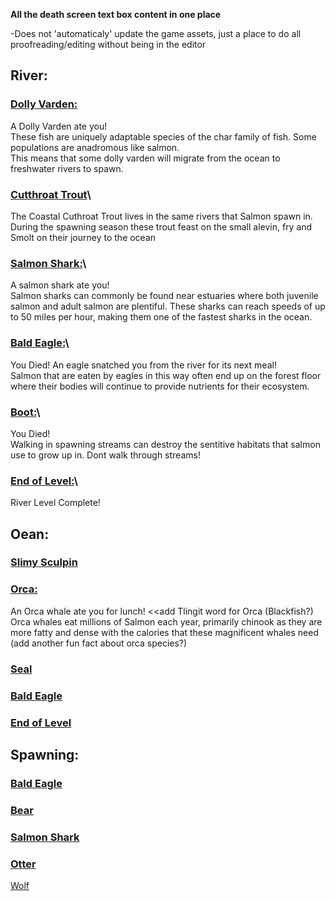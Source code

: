 **All the death screen text box content in one place**

-Does not 'automaticaly' update the game assets, just a place to do all proofreading/editing without being in the editor

## River:

### <ins>Dolly Varden: </ins>
A Dolly Varden ate you!\
These fish are uniquely adaptable species of the char family of fish. Some populations are anadromous like salmon.\
This means that some dolly varden will migrate from the ocean to freshwater rivers to spawn.

### <ins>Cutthroat Trout</ins>\
The Coastal Cuthroat Trout lives in the same rivers that Salmon spawn in.\
During the spawning season these trout feast on the small alevin, fry and Smolt on their journey to the ocean

### <ins>Salmon Shark:</ins>\
A salmon shark ate you!\
Salmon sharks can commonly be found near estuaries where both juvenile salmon and adult salmon are plentiful. These sharks can reach speeds of up to 50 miles per hour, making them one of the fastest sharks in the ocean. 

### <ins>Bald Eagle:</ins>\
You Died! An eagle snatched you from the river for its next meal!\
Salmon that are eaten by eagles in this way often end up on the forest floor
where their bodies will continue to provide nutrients for their ecosystem.

### <ins>Boot:</ins>\
You Died!\
Walking in spawning streams can destroy the sentitive habitats that salmon use to grow up in.
Dont walk through streams!

### <ins>End of Level:</ins>\
River Level Complete!

## **Oean:**

### <ins>Slimy Sculpin</ins>

### <ins>Orca:</ins>
An Orca whale ate you for lunch! <<add Tlingit word for Orca (Blackfish?)\
Orca whales eat millions of Salmon each year, primarily chinook as they are more fatty and dense with the calories that these magnificent whales need 
(add another fun fact about orca species?)

### <ins>Seal</ins>

### <ins>Bald Eagle</ins>

### <ins>End of Level</ins>

## **Spawning:**

### <ins>Bald Eagle</ins>

### <ins>Bear</ins>

### <ins>Salmon Shark</ins>

### <ins>Otter</ins>

<ins>Wolf</ins>
